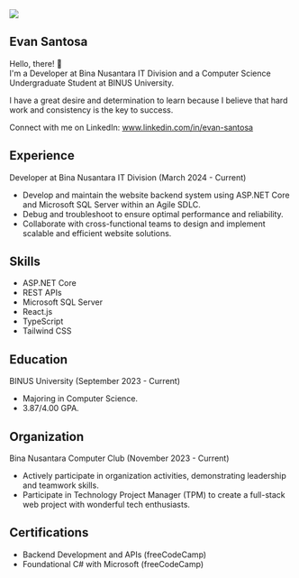 <img src="https://media.licdn.com/dms/image/D5616AQEzNz1v8T64qw/profile-displaybackgroundimage-shrink_350_1400/0/1709350987607?e=1717027200&v=beta&t=JOVL30W73Au3VocVRj7oBsvShuPCYF9dhMu7ppOl5Ro"/>

Evan Santosa
-
Hello, there! 👋<br/>
I'm a Developer at Bina Nusantara IT Division and a Computer Science Undergraduate Student at BINUS University.

I have a great desire and determination to learn because I believe that hard work and consistency is the key to success.

Connect with me on LinkedIn:
www.linkedin.com/in/evan-santosa

Experience
-
Developer at Bina Nusantara IT Division (March 2024 - Current)
* Develop and maintain the website backend system using ASP.NET Core and Microsoft SQL Server within an Agile SDLC.
* Debug and troubleshoot to ensure optimal performance and reliability.
* Collaborate with cross-functional teams to design and implement scalable and efficient website solutions.

Skills
- 
* ASP.NET Core
* REST APIs
* Microsoft SQL Server
* React.js
* TypeScript
* Tailwind CSS

Education
-
BINUS University (September 2023 - Current)
* Majoring in Computer Science.
* 3.87/4.00 GPA.

Organization
-
Bina Nusantara Computer Club (November 2023 - Current)
* Actively participate in organization activities, demonstrating leadership and teamwork skills.
* Participate in Technology Project Manager (TPM) to create a full-stack web project with wonderful tech enthusiasts.
  
Certifications
-
* Backend Development and APIs (freeCodeCamp)
* Foundational C# with Microsoft (freeCodeCamp)
